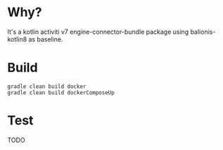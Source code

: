 # Why?
It's a kotlin activiti v7 engine-connector-bundle package using balionis-kotlin8 as baseline.

# Build
```
gradle clean build docker
gradle clean build dockerComposeUp
```

# Test

TODO


